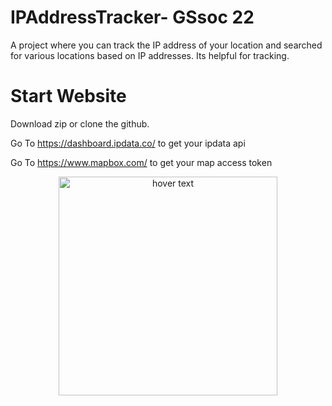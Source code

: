 # IPAddressTracker- GSsoc 22 

A project where you can track the IP address of your location and searched for various locations based on IP addresses. Its helpful for tracking.

# Start Website

Download zip or clone the github.

Go To https://dashboard.ipdata.co/ to get your ipdata api 

Go To https://www.mapbox.com/ to get your map access token

<p align="center">
  <img src="./images/ImageReadme" width="350" title="hover text">

</p>